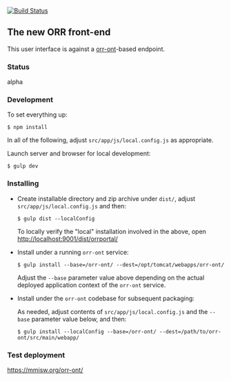 [![Build Status](https://travis-ci.org/mmisw/orr-portal.svg)](https://travis-ci.org/mmisw/orr-portal)

## The new ORR front-end

This user interface is against a
[orr-ont](https://github.com/mmisw/orr-ont)-based endpoint.

### Status

alpha


### Development

To set everything up:

```shell
$ npm install
```

In all of the following, adjust `src/app/js/local.config.js` as appropriate.

Launch server and browser for local development:

```shell
$ gulp dev
```

### Installing

- Create installable directory and zip archive under `dist/`,
  adjust `src/app/js/local.config.js` and then:

    ```shell
    $ gulp dist --localConfig
    ```

    To locally verify the "local" installation involved in the above,
    open [http://localhost:9001/dist/orrportal/](http://localhost:9001/dist/orrportal/)


- Install under a running `orr-ont` service:

    ```shell
    $ gulp install --base=/orr-ont/ --dest=/opt/tomcat/webapps/orr-ont/
    ```

    Adjust the `--base` parameter value above depending on the actual
    deployed application context of the `orr-ont` service.


- Install under the `orr-ont` codebase for subsequent packaging:

    As needed, adjust contents of `src/app/js/local.config.js`
    and the `--base` parameter value below, and then:

    ```shell
    $ gulp install --localConfig --base=/orr-ont/ --dest=/path/to/orr-ont/src/main/webapp/
    ```

### Test deployment

https://mmisw.org/orr-ont/
